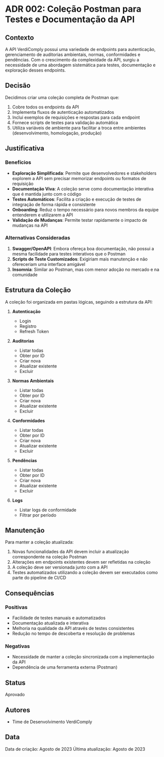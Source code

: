 # ADR 002: Coleção Postman para Testes e Documentação da API

## Contexto

A API VerdiComply possui uma variedade de endpoints para autenticação, gerenciamento de auditorias ambientais, normas, conformidades e pendências. Com o crescimento da complexidade da API, surgiu a necessidade de uma abordagem sistemática para testes, documentação e exploração desses endpoints.

## Decisão

Decidimos criar uma coleção completa de Postman que:

1. Cobre todos os endpoints da API
2. Implementa fluxos de autenticação automatizados
3. Inclui exemplos de requisições e respostas para cada endpoint
4. Fornece scripts de testes para validação automática
5. Utiliza variáveis de ambiente para facilitar a troca entre ambientes (desenvolvimento, homologação, produção)

## Justificativa

### Benefícios

- **Exploração Simplificada**: Permite que desenvolvedores e stakeholders explorem a API sem precisar memorizar endpoints ou formatos de requisição
- **Documentação Viva**: A coleção serve como documentação interativa que é mantida junto com o código
- **Testes Automáticos**: Facilita a criação e execução de testes de integração de forma rápida e consistente
- **Onboarding**: Reduz o tempo necessário para novos membros da equipe entenderem e utilizarem a API
- **Validação de Mudanças**: Permite testar rapidamente o impacto de mudanças na API

### Alternativas Consideradas

1. **Swagger/OpenAPI**: Embora ofereça boa documentação, não possui a mesma facilidade para testes interativos que o Postman
2. **Scripts de Teste Customizados**: Exigiriam mais manutenção e não ofereceriam uma interface amigável
3. **Insomnia**: Similar ao Postman, mas com menor adoção no mercado e na comunidade

## Estrutura da Coleção

A coleção foi organizada em pastas lógicas, seguindo a estrutura da API:

1. **Autenticação**
   - Login
   - Registro
   - Refresh Token

2. **Auditorias**
   - Listar todas
   - Obter por ID
   - Criar nova
   - Atualizar existente
   - Excluir

3. **Normas Ambientais**
   - Listar todas
   - Obter por ID
   - Criar nova
   - Atualizar existente
   - Excluir

4. **Conformidades**
   - Listar todas
   - Obter por ID
   - Criar nova
   - Atualizar existente
   - Excluir

5. **Pendências**
   - Listar todas
   - Obter por ID
   - Criar nova
   - Atualizar existente
   - Excluir

6. **Logs**
   - Listar logs de conformidade
   - Filtrar por período

## Manutenção

Para manter a coleção atualizada:

1. Novas funcionalidades da API devem incluir a atualização correspondente na coleção Postman
2. Alterações em endpoints existentes devem ser refletidas na coleção
3. A coleção deve ser versionada junto com a API
4. Testes automatizados utilizando a coleção devem ser executados como parte do pipeline de CI/CD

## Consequências

### Positivas

- Facilidade de testes manuais e automatizados
- Documentação atualizada e interativa
- Melhoria na qualidade da API através de testes consistentes
- Redução no tempo de descoberta e resolução de problemas

### Negativas

- Necessidade de manter a coleção sincronizada com a implementação da API
- Dependência de uma ferramenta externa (Postman)

## Status

Aprovado

## Autores

- Time de Desenvolvimento VerdiComply

## Data

Data de criação: Agosto de 2023
Última atualização: Agosto de 2023
